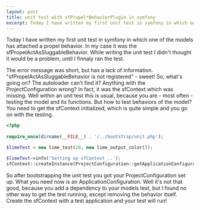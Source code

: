 ```yaml
--- 
layout: post
title: unit test with sfPropel*BehaviorPlugin in symfony
excerpt: Today I have written my first unit test in symfony in which one of the models has attached a propel behavior. In my case it was the sfPropelActAsSluggableBehavior. While writing the unit test I didn't thought it would be a problem, until I finnaly ran the test.
---
```

Today I have written my first unit test in symfony in which one of the models has attached a propel behavior. In my case it was the sfPropelActAsSluggableBehavior. While writing the unit test I didn't thought it would be a problem, until I finnaly ran the test.

The error message was short, but has a lack of information. "sfPropelActAsSluggableBehavior is not registered" - sweet! So, what's going on? The autoloader can't find it? Anything with the ProjectConfiguration wrong? In fact, it was the sfContext which was missing. Well within an unit test this is usual, because you are - most often - testing the model and its functions. But how to test behaviors of the model? You need to get the sfContext initialized, which is quite simple and you go on with the testing.
```php
<?php
 
require_once(dirname(__FILE__) . '/../bootstrap/unit.php');

$limeTest = new lime_test(20, new lime_output_color());

$limeTest->info('Setting up sfContext ..');
sfContext::createInstance(ProjectConfiguration::getApplicationConfiguration('nopaste', 'test', true));

```

So after bootstrapping the unit test you got your ProjectConfiguration set up. What you need now is an ApplicationConfiguration. Well it's not that good, because you add a dependency to your models test, but I found no other way to get the test running, except removing the behavior itself. Create the sfContext with a test application and your test will run!
